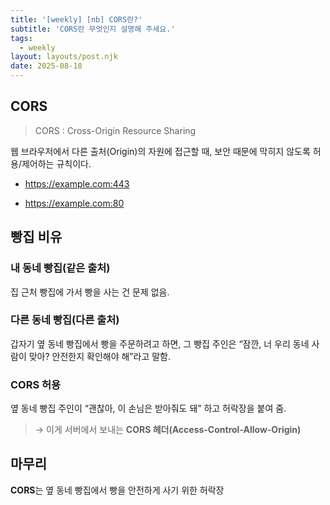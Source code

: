 ```yaml
---
title: '[weekly] [nb] CORS란?'
subtitle: 'CORS란 무엇인지 설명해 주세요.'
tags:
  - weekly
layout: layouts/post.njk
date: 2025-08-18
---
```


## CORS

> CORS : Cross-Origin Resource Sharing

웹 브라우저에서 다른 출처(Origin)의 자원에 접근할 때,
보안 때문에 막히지 않도록 허용/제어하는 규칙이다.

- https://example.com:443

- https://example.com:80

## 빵집 비유

### 내 동네 빵집(같은 출처)

집 근처 빵집에 가서 빵을 사는 건 문제 없음.

### 다른 동네 빵집(다른 출처)

갑자기 옆 동네 빵집에서 빵을 주문하려고 하면,
그 빵집 주인은 “잠깐, 너 우리 동네 사람이 맞아? 안전한지 확인해야 해”라고 말함.

### CORS 허용

옆 동네 빵집 주인이 “괜찮아, 이 손님은 받아줘도 돼” 하고 허락장을 붙여 줌.

> → 이게 서버에서 보내는 **CORS 헤더(Access-Control-Allow-Origin)**

## 마무리

**CORS**는 옆 동네 빵집에서 빵을 안전하게 사기 위한 허락장
